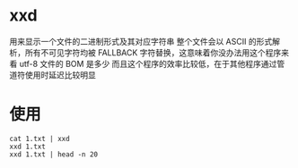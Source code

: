 # xxd
用来显示一个文件的二进制形式及其对应字符串
整个文件会以 ASCII 的形式解析，所有不可见字符均被 FALLBACK 字符替换，这意味着你没办法用这个程序来看 utf-8 文件的 BOM 是多少
而且这个程序的效率比较低，在于其他程序通过管道符使用时延迟比较明显

# 使用

```shell
cat 1.txt | xxd
xxd 1.txt
xxd 1.txt | head -n 20
```